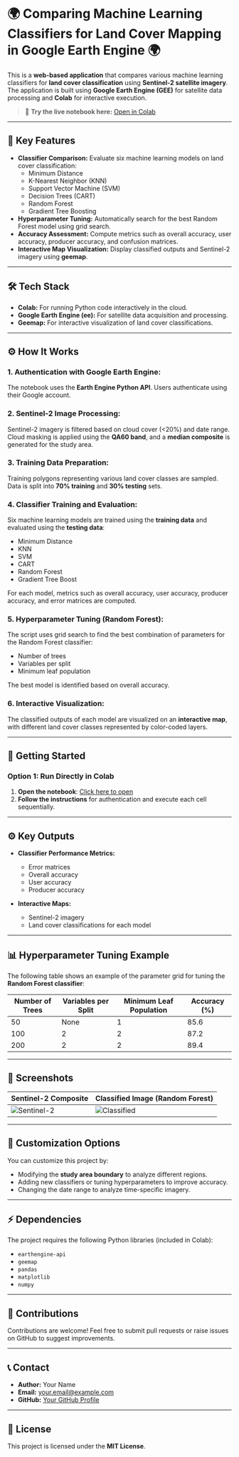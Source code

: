 # 🌍 Comparing Machine Learning Classifiers for Land Cover Mapping in Google Earth Engine 🌍

This is a **web-based application** that compares various machine learning classifiers for **land cover classification** using **Sentinel-2 satellite imagery**. The application is built using **Google Earth Engine (GEE)** for satellite data processing and **Colab** for interactive execution.

> 🚀 **Try the live notebook here:** [Open in Colab](https://colab.research.google.com/drive/1DM5DY2cs2x-NTMmzPcAKDmrjjcp8urkO)

---

## 🌟 **Key Features**
- **Classifier Comparison:** Evaluate six machine learning models on land cover classification:
  - Minimum Distance  
  - K-Nearest Neighbor (KNN)  
  - Support Vector Machine (SVM)  
  - Decision Trees (CART)  
  - Random Forest  
  - Gradient Tree Boosting  
- **Hyperparameter Tuning:** Automatically search for the best Random Forest model using grid search.
- **Accuracy Assessment:** Compute metrics such as overall accuracy, user accuracy, producer accuracy, and confusion matrices.
- **Interactive Map Visualization:** Display classified outputs and Sentinel-2 imagery using **geemap**.

---

## 🛠️ **Tech Stack**
- **Colab:** For running Python code interactively in the cloud.
- **Google Earth Engine (ee):** For satellite data acquisition and processing.
- **Geemap:** For interactive visualization of land cover classifications.

---

## ⚙️ **How It Works**

### 1. **Authentication with Google Earth Engine:**  
   The notebook uses the **Earth Engine Python API**. Users authenticate using their Google account.

### 2. **Sentinel-2 Image Processing:**  
   Sentinel-2 imagery is filtered based on cloud cover (<20%) and date range. Cloud masking is applied using the **QA60 band**, and a **median composite** is generated for the study area.

### 3. **Training Data Preparation:**  
   Training polygons representing various land cover classes are sampled. Data is split into **70% training** and **30% testing** sets.

### 4. **Classifier Training and Evaluation:**  
   Six machine learning models are trained using the **training data** and evaluated using the **testing data**:
   - Minimum Distance  
   - KNN  
   - SVM  
   - CART  
   - Random Forest  
   - Gradient Tree Boost  

   For each model, metrics such as overall accuracy, user accuracy, producer accuracy, and error matrices are computed.

### 5. **Hyperparameter Tuning (Random Forest):**  
   The script uses grid search to find the best combination of parameters for the Random Forest classifier:
   - Number of trees  
   - Variables per split  
   - Minimum leaf population  

   The best model is identified based on overall accuracy.

### 6. **Interactive Visualization:**  
   The classified outputs of each model are visualized on an **interactive map**, with different land cover classes represented by color-coded layers.

---

## 🔧 **Getting Started**

### Option 1: Run Directly in Colab  
1. **Open the notebook**: [Click here to open](https://colab.research.google.com/drive/1DM5DY2cs2x-NTMmzPcAKDmrjjcp8urkO)  
2. **Follow the instructions** for authentication and execute each cell sequentially.

---

## ⚙️ **Key Outputs**
- **Classifier Performance Metrics:**  
  - Error matrices  
  - Overall accuracy  
  - User accuracy  
  - Producer accuracy  

- **Interactive Maps:**  
  - Sentinel-2 imagery  
  - Land cover classifications for each model  

---

## 📊 **Hyperparameter Tuning Example**
The following table shows an example of the parameter grid for tuning the **Random Forest classifier**:

| Number of Trees | Variables per Split | Minimum Leaf Population | Accuracy (%) |
|----------------|---------------------|-------------------------|--------------|
| 50             | None                | 1                       | 85.6         |
| 100            | 2                   | 2                       | 87.2         |
| 200            | 2                   | 2                       | 89.4         |

---

## 📸 **Screenshots**
| Sentinel-2 Composite           | Classified Image (Random Forest)     |
|--------------------------------|--------------------------------------|
| ![Sentinel-2](https://user-images.com/placeholder1.png) | ![Classified](https://user-images.com/placeholder2.png) |

---

## 📝 **Customization Options**
You can customize this project by:
- Modifying the **study area boundary** to analyze different regions.
- Adding new classifiers or tuning hyperparameters to improve accuracy.
- Changing the date range to analyze time-specific imagery.

---

## ⚡ **Dependencies**
The project requires the following Python libraries (included in Colab):
- `earthengine-api`
- `geemap`
- `pandas`
- `matplotlib`
- `numpy`

---

## 🤝 **Contributions**
Contributions are welcome! Feel free to submit pull requests or raise issues on GitHub to suggest improvements.

---

## 📞 **Contact**
- **Author:** Your Name  
- **Email:** your.email@example.com  
- **GitHub:** [Your GitHub Profile](https://github.com/your-profile)

---

## 📜 **License**
This project is licensed under the **MIT License**.
